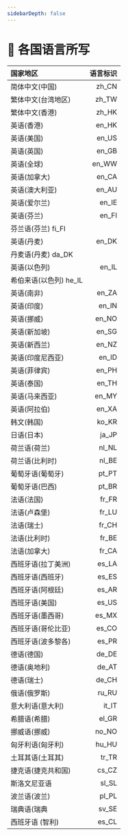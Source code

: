 ```yaml
---
sidebarDepth: false
---
```


# 🎉 各国语言所写

<!--
🎟🤹‍🤹‍🎭🎬🎼🥁🎸🚗🚌
🚀⛵️🚤🛥🛳⛴⛽️🚦🚥🚧
🗽🗼🏰🎠📯📄🗞🔈📣🌾
⛱🏖🏝🏜🌋🏂🏋️‍🤸🏻‍🤸🏼‍⛹️‍
🤺🏄‍🗝🛍🎁🎊🎉🎀🛍📦
⛺️🗻🗻🏔⛰🏤🏥🌆🌁☎️
⏰🛢⚒⛏💎💰💡⌛️💣🔪
🏄‍🏊‍🏊‍🚣‍🏆🚴‍🥇🥈🥉🏅
🎖🎗🏵🎫🌊🍎🍋🍓🍇🍉
🍅🍆🥝🌽🍖🍗🌡🛁🛀🏿🔑
🐴🐌🐝🐋🐬🐅🐆🐳🐪🐘
🐏🕊🐇🐓🦌🐎🐿🐉🐲🌸
🌼🌻🌞🌝🍄✈️🍱🍛🎋🌱
🍥🍦🍭🎂🍭🍿🍩🍪🌰🥜
🍺🍻☕️🍶🍷🥂🥃🍹🍾🏈
🔕🔔🔊🗯💭🇨🇳🎍⭐️✨🌈
🌚☄️💥🔥☀️🌤⛅️🌥☁️🌦
⛈🌩🌨❄️⛲️🏀🥊⛳️🥋🚁
🌧💉⛹️‍🚏🎏🎥⚙️ -->

| 国家地区               | 语言标识 |
| :--------------------- | -------: |
| 简体中文(中国)         |    zh_CN |
| 繁体中文(台湾地区)     |    zh_TW |
| 繁体中文(香港)         |    zh_HK |
| 英语(香港)             |    en_HK |
| 英语(美国)             |    en_US |
| 英语(英国)             |    en_GB |
| 英语(全球)             |    en_WW |
| 英语(加拿大)           |    en_CA |
| 英语(澳大利亚)         |    en_AU |
| 英语(爱尔兰)           |    en_IE |
| 英语(芬兰)             |    en_FI |
| 芬兰语(芬兰) fi_FI     |
| 英语(丹麦)             |    en_DK |
| 丹麦语(丹麦) da_DK     |
| 英语(以色列)           |    en_IL |
| 希伯来语(以色列) he_IL |
| 英语(南非)             |    en_ZA |
| 英语(印度)             |    en_IN |
| 英语(挪威)             |    en_NO |
| 英语(新加坡)           |    en_SG |
| 英语(新西兰)           |    en_NZ |
| 英语(印度尼西亚)       |    en_ID |
| 英语(菲律宾)           |    en_PH |
| 英语(泰国)             |    en_TH |  |
| 英语(马来西亚)         |    en_MY |
| 英语(阿拉伯)           |    en_XA |
| 韩文(韩国)             |    ko_KR |
| 日语(日本)             |    ja_JP |
| 荷兰语(荷兰)           |    nl_NL |
| 荷兰语(比利时)         |    nl_BE |
| 葡萄牙语(葡萄牙)       |    pt_PT |
| 葡萄牙语(巴西)         |    pt_BR |
| 法语(法国)             |    fr_FR |
| 法语(卢森堡)           |    fr_LU |
| 法语(瑞士)             |    fr_CH |
| 法语(比利时)           |    fr_BE |
| 法语(加拿大)           |    fr_CA |
| 西班牙语(拉丁美洲)     |    es_LA |
| 西班牙语(西班牙)       |    es_ES |
| 西班牙语(阿根廷)       |    es_AR |
| 西班牙语(美国)         |    es_US |
| 西班牙语(墨西哥)       |    es_MX |
| 西班牙语(哥伦比亚)     |    es_CO |
| 西班牙语(波多黎各)     |    es_PR |
| 德语(德国)             |    de_DE |
| 德语(奥地利)           |    de_AT |
| 德语(瑞士)             |    de_CH |
| 俄语(俄罗斯)           |    ru_RU |
| 意大利语(意大利)       |    it_IT |
| 希腊语(希腊)           |    el_GR |
| 挪威语(挪威)           |    no_NO |
| 匈牙利语(匈牙利)       |    hu_HU |
| 土耳其语(土耳其)       |    tr_TR |
| 捷克语(捷克共和国)     |    cs_CZ |
| 斯洛文尼亚语           |    sl_SL |
| 波兰语(波兰)           |    pl_PL |
| 瑞典语(瑞典            |    sv_SE |
| 西班牙语 (智利)        |    es_CL |
